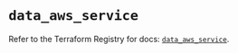 # `data_aws_service`

Refer to the Terraform Registry for docs: [`data_aws_service`](https://registry.terraform.io/providers/hashicorp/aws/4.54.0/docs/data-sources/service).
